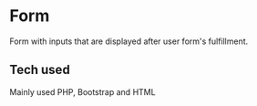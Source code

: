 # Form
Form with inputs that are displayed after user form's fulfillment.

## Tech used
Mainly used PHP, Bootstrap and HTML
